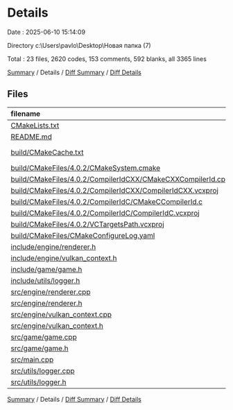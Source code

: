 # Details

Date : 2025-06-10 15:14:09

Directory c:\\Users\\pavlo\\Desktop\\Новая папка (7)

Total : 23 files,  2620 codes, 153 comments, 592 blanks, all 3365 lines

[Summary](results.md) / Details / [Diff Summary](diff.md) / [Diff Details](diff-details.md)

## Files
| filename | language | code | comment | blank | total |
| :--- | :--- | ---: | ---: | ---: | ---: |
| [CMakeLists.txt](/CMakeLists.txt) | CMake | 19 | 0 | 7 | 26 |
| [README.md](/README.md) | Markdown | 73 | 0 | 11 | 84 |
| [build/CMakeCache.txt](/build/CMakeCache.txt) | CMake Cache | 239 | 0 | 51 | 290 |
| [build/CMakeFiles/4.0.2/CMakeSystem.cmake](/build/CMakeFiles/4.0.2/CMakeSystem.cmake) | CMake | 10 | 0 | 6 | 16 |
| [build/CMakeFiles/4.0.2/CompilerIdCXX/CMakeCXXCompilerId.cpp](/build/CMakeFiles/4.0.2/CompilerIdCXX/CMakeCXXCompilerId.cpp) | C++ | 708 | 62 | 151 | 921 |
| [build/CMakeFiles/4.0.2/CompilerIdCXX/CompilerIdCXX.vcxproj](/build/CMakeFiles/4.0.2/CompilerIdCXX/CompilerIdCXX.vcxproj) | XML | 60 | 0 | 13 | 73 |
| [build/CMakeFiles/4.0.2/CompilerIdC/CMakeCCompilerId.c](/build/CMakeFiles/4.0.2/CompilerIdC/CMakeCCompilerId.c) | C | 690 | 61 | 155 | 906 |
| [build/CMakeFiles/4.0.2/CompilerIdC/CompilerIdC.vcxproj](/build/CMakeFiles/4.0.2/CompilerIdC/CompilerIdC.vcxproj) | XML | 60 | 0 | 13 | 73 |
| [build/CMakeFiles/4.0.2/VCTargetsPath.vcxproj](/build/CMakeFiles/4.0.2/VCTargetsPath.vcxproj) | XML | 31 | 0 | 1 | 32 |
| [build/CMakeFiles/CMakeConfigureLog.yaml](/build/CMakeFiles/CMakeConfigureLog.yaml) | YAML | 472 | 0 | 100 | 572 |
| [include/engine/renderer.h](/include/engine/renderer.h) | C++ | 16 | 1 | 5 | 22 |
| [include/engine/vulkan\_context.h](/include/engine/vulkan_context.h) | C++ | 24 | 0 | 8 | 32 |
| [include/game/game.h](/include/game/game.h) | C++ | 12 | 1 | 4 | 17 |
| [include/utils/logger.h](/include/utils/logger.h) | C++ | 23 | 0 | 7 | 30 |
| [src/engine/renderer.cpp](/src/engine/renderer.cpp) | C++ | 12 | 5 | 5 | 22 |
| [src/engine/renderer.h](/src/engine/renderer.h) | C++ | 16 | 1 | 6 | 23 |
| [src/engine/vulkan\_context.cpp](/src/engine/vulkan_context.cpp) | C++ | 35 | 17 | 17 | 69 |
| [src/engine/vulkan\_context.h](/src/engine/vulkan_context.h) | C++ | 24 | 0 | 8 | 32 |
| [src/game/game.cpp](/src/game/game.cpp) | C++ | 11 | 5 | 5 | 21 |
| [src/game/game.h](/src/game/game.h) | C++ | 14 | 0 | 4 | 18 |
| [src/main.cpp](/src/main.cpp) | C++ | 14 | 0 | 3 | 17 |
| [src/utils/logger.cpp](/src/utils/logger.cpp) | C++ | 35 | 0 | 5 | 40 |
| [src/utils/logger.h](/src/utils/logger.h) | C++ | 22 | 0 | 7 | 29 |

[Summary](results.md) / Details / [Diff Summary](diff.md) / [Diff Details](diff-details.md)